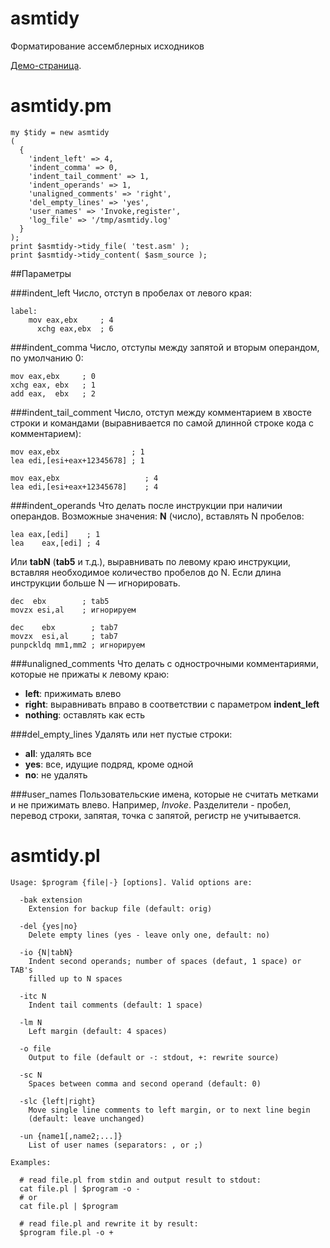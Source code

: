 # asmtidy
Форматирование ассемблерных исходников

[Демо-страница](http://ato.su/asmtidy/).

# asmtidy.pm

    my $tidy = new asmtidy
    (
      {
        'indent_left' => 4,
        'indent_comma' => 0,
        'indent_tail_comment' => 1,
        'indent_operands' => 1,
        'unaligned_comments' => 'right',
        'del_empty_lines' => 'yes',
        'user_names' => 'Invoke,register',
        'log_file' => '/tmp/asmtidy.log'
      }
    );
    print $asmtidy->tidy_file( 'test.asm' );
    print $asmtidy->tidy_content( $asm_source );


##Параметры

###indent_left
Число, отступ в пробелах от левого края:

    label:
        mov eax,ebx     ; 4
          xchg eax,ebx  ; 6
          
###indent_comma
Число, отступы между запятой и вторым операндом, по умолчанию 0:
        
    mov eax,ebx     ; 0
    xchg eax, ebx   ; 1
    add eax,  ebx   ; 2
    
###indent_tail_comment
Число, отступ между комментарием в хвосте строки и командами (выравнивается по самой длинной строке кода с комментарием):

    mov eax,ebx                ; 1
    lea edi,[esi+eax+12345678] ; 1
    
    mov eax,ebx                   ; 4
    lea edi,[esi+eax+12345678]    ; 4
    
###indent_operands
Что делать после инструкции при наличии операндов. Возможные значения: **N** (число), вставлять N пробелов:

    lea eax,[edi]    ; 1
    lea    eax,[edi] ; 4
    
Или **tabN** (**tab5** и т.д.), выравнивать по левому краю инструкции, вставляя необходимое количество пробелов до N. Если длина инструкции больше N — игнорировать.

    dec  ebx        ; tab5
    movzx esi,al    ; игнорируем

    dec    ebx        ; tab7
    movzx  esi,al     ; tab7
    punpckldq mm1,mm2 ; игнорируем
    
###unaligned_comments
Что делать с однострочными комментариями, которые не прижаты к левому краю:

* **left**: прижимать влево
* **right**: выравнивать вправо в соответствии с параметром **indent_left**
* **nothing**: оставлять как есть

###del_empty_lines
Удалять или нет пустые строки:

* **all**: удалять все
* **yes**: все, идущие подряд, кроме одной
* **no**: не удалять

###user_names
Пользовательские имена, которые не считать метками и не прижимать влево. Например, *Invoke*. Разделители - пробел, перевод строки, запятая, точка с запятой, регистр не учитывается. 

# asmtidy.pl

    Usage: $program {file|-} [options]. Valid options are:

      -bak extension
        Extension for backup file (default: orig)
    
      -del {yes|no}
        Delete empty lines (yes - leave only one, default: no)
    
      -io {N|tabN}
        Indent second operands; number of spaces (defaut, 1 space) or TAB's
        filled up to N spaces 
  
      -itc N
        Indent tail comments (default: 1 space)

      -lm N
        Left margin (default: 4 spaces)  
 
      -o file
        Output to file (default or -: stdout, +: rewrite source)
    
      -sc N
        Spaces between comma and second operand (default: 0)
    
      -slc {left|right}
        Move single line comments to left margin, or to next line begin 
        (default: leave unchanged)
    
      -un {name1[,name2;...]}
        List of user names (separators: , or ;)

    Examples:

      # read file.pl from stdin and output result to stdout:
      cat file.pl | $program -o - 
      # or
      cat file.pl | $program 

      # read file.pl and rewrite it by result:
      $program file.pl -o + 
      